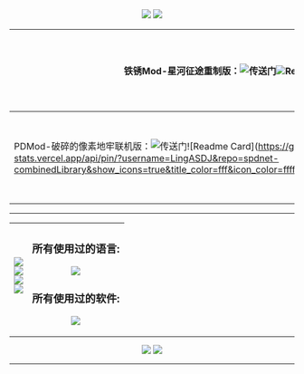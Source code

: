 <div align="center"> 
<img src="https://capsule-render.vercel.app/api?type=Waving&color=00ffff&height=200&animation=fadeIn&section=header&text=Best%20Langs-最擅长的领域:&fontAlignY=30&desc=Android,Node.js,Web,Server,Mod&fontSize=40" />
  
<img src="https://capsule-render.vercel.app/api?type=Waving&color=fff&height=70&animation=fadeIn&section=header&text=我的Github代表仓库：&fontSize=40"/>
  
铁锈Mod-星河征途重制版：![传送门](https://github.com/LingASDJ/StarRiver-EndlessJourney-RW-MODS)![Readme Card](https://github-readme-stats.vercel.app/api/pin/?username=LingASDJ&repo=StarRiver-EndlessJourney-RW-MODS&show_icons=true&title_color=fff&icon_color=ffff00&text_color=00ffff&bg_color=000)|泰拉瑞亚Mod-天狱：[传送门](https://github.com/LingASDJ/SkyHell)![Readme Card](https://github-readme-stats.vercel.app/api/pin/?username=LingASDJ&repo=SkyHell&show_icons=true&title_color=fff&icon_color=ffff00&text_color=00ffff&bg_color=000)
|-|-
PDMod-破碎的像素地牢联机版：![传送门]([https://github.com/LingASDJ/harder-sprouted-pd](https://github.com/LingASDJ/spdnet-combinedLibrary))![Readme Card](https://github-readme-stats.vercel.app/api/pin/?username=LingASDJ&repo=spdnet-combinedLibrary&show_icons=true&title_color=fff&icon_color=ffff00&text_color=00ffff&bg_color=000)|PDMod-魔绫像素地牢V0.6：[传送门](https://github.com/AnsdoShip/Magic-Ling-Pixel-Dungeon)![Readme Card](https://github-readme-stats.vercel.app/api/pin/?username=AnsdoShip&repo=magic-ling-pixel-dungeon-part2&show_icons=true&title_color=fff&icon_color=ffff00&text_color=00ffff&bg_color=000)
  
<hr>

|<img src="https://capsule-render.vercel.app/api?type=Waving&color=fff&height=70&animation=fadeIn&section=header&text=我的联系方式：&fontSize=40"/><br><img src="https://capsule-render.vercel.app/api?type=Waving&color=fff&height=70&animation=fadeIn&section=header&text=QQ:2735951230&fontSize=40"/><br><img src="https://capsule-render.vercel.app/api?type=Waving&color=fff&height=70&animation=fadeIn&section=header&text=Discord:JDSALing-3793&fontSize=40"/><br><img src="https://capsule-render.vercel.app/api?type=Waving&color=fff&height=70&animation=fadeIn&section=header&text=clingsd@gmail.com&fontSize=40"/>|<h3>所有使用过的语言:</h3><img src="https://skillicons.dev/icons?i=ruby,rust,html,cs,css,vue,java,react,md,nodejs" /><br><h3>所有使用过的软件:</h3><img src="https://skillicons.dev/icons?i=visualstudio,firebase,ps,androidstudio,git,discord,idea,unity,pr,ps" />
|-|-  
  
<hr></td>
<img src="https://capsule-render.vercel.app/api?type=Waving&color=fff&height=70&animation=fadeIn&section=header&text=绫中之书-撰写-JDSALing:&fontSize=40"/>
<img src="https://readme-typing-svg.herokuapp.com/?lines=鸟语花香丛之间，暮然回首小溪边;溪旁矗立竹庭院,书香逸然人悠怀;迈入院中循寻踪，恍悟万物于书中;书中自有黄金屋，期与旅者寻归途&width=550&center=true&size=37&weight=700&height=80&pause=2000">

<hr>
 </div>  
